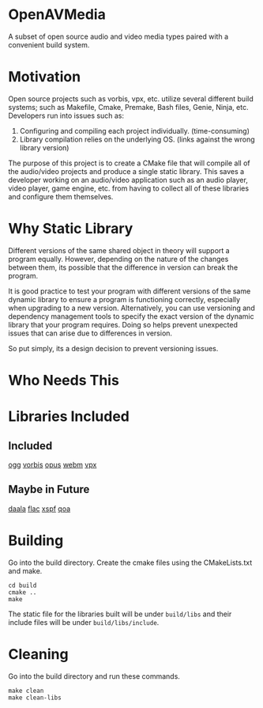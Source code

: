 # OpenAVMedia
A subset of open source audio and video media types paired with a convenient build system. 

# Motivation
Open source projects such as vorbis, vpx, etc. utilize several different build systems; such as Makefile, Cmake, Premake, Bash files, Genie, Ninja, etc. Developers run into issues such as:

1. Configuring and compiling each project individually. (time-consuming)
2. Library compilation relies on the underlying OS. (links against the wrong library version)

The purpose of this project is to create a CMake file that will compile all of the audio/video projects and produce a single static library. This saves a developer working on an audio/video application such as an audio player, video player, game engine, etc. from having to collect all of these libraries and configure them themselves.

# Why Static Library
Different versions of the same shared object in theory will support a program equally. However, depending on the nature of the changes between them, its possible that the difference in version can break the program.

It is good practice to test your program with different versions of the same dynamic library to ensure a program is functioning correctly, especially when upgrading to a new version. Alternatively, you can use versioning and dependency management tools to specify the exact version of the dynamic library that your program requires. Doing so helps prevent unexpected issues that can arise due to differences in version.

So put simply, its a design decision to prevent versioning issues. 

# Who Needs This

# Libraries Included
## Included
[ogg](https://github.com/xiph/ogg)
[vorbis](https://github.com/xiph/vorbis)
[opus](https://github.com/xiph/opus)
[webm](https://github.com/webmproject/libwebm)
[vpx](https://github.com/webmproject/libvpx)

## Maybe in Future
[daala](https://github.com/xiph/daala)
[flac](https://github.com/xiph/flac)
[xspf](https://sourceforge.net/projects/libspiff/)
[qoa](https://github.com/phoboslab/qoa)

# Building
Go into the build directory. Create the cmake files using the CMakeLists.txt and make.
```
cd build
cmake ..
make
```
The static file for the libraries built will be under `build/libs` and their include files will be under `build/libs/include`.

# Cleaning
Go into the build directory and run these commands.
```
make clean
make clean-libs
```